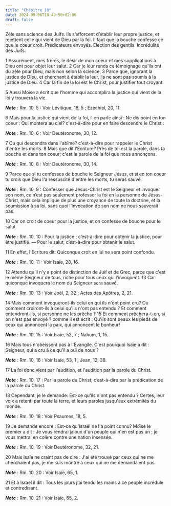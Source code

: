 ```yaml
---
title: "Chapitre 10"
date: 2024-09-06T18:40:50+02:00
draft: false
---
```



Zèle sans science des Juifs.
Ils s’efforcent d’établir leur propre justice, et rejettent celle qui vient de Dieu par la foi.
Il faut que la bouche confesse ce que le coeur croit.
Prédicateurs envoyés.
Election des gentils.
Incrédulité des Juifs.


1 Assurément, mes frères, le désir de mon coeur et mes supplications à Dieu ont pour objet leur salut. 2 Car je leur rends ce témoignage qu'ils ont du zèle pour Dieu, mais non selon la science, 3 Parce que, ignorant la justice de Dieu, et cherchant à établir la leur, ils ne sont pas soumis à la justice de Dieu. 4 Car la fin de la loi est le Christ, pour justifier tout croyant.


5 Aussi Moïse a écrit que l'homme qui accomplira la justice qui vient de la loi y trouvera la vie.

***Note*** :  Rm. 10, 5 : Voir Lévitique, 18, 5 ; Ezéchiel, 20, 11.

6 Mais pour la justice qui vient de la foi, il en parle ainsi : Ne dis point en ton coeur : Qui montera au ciel? c'est-à-dire pour en faire descendre le Christ :

***Note*** :  Rm. 10, 6 : Voir Deutéronome, 30, 12.

7 Ou qui descendra dans l'abîme? c'est-à-dire pour rappeler le Christ d'entre les morts. 8 Mais que dit l'Ecriture? Près de toi est la parole, dans ta bouche et dans ton coeur; c'est la parole de la foi que nous annonçons.

***Note*** :  Rm. 10, 8 : Voir Deutéronome, 30, 14.

9 Parce que si tu confesses de bouche le Seigneur Jésus, et si en ton coeur tu crois que Dieu l'a ressuscité d'entre les morts, tu seras sauvé.

***Note*** :  Rm. 10, 9 : Confesser que Jésus-Christ est le Seigneur et invoquer son nom, ce n’est pas seulement professer la foi en la personne de Jésus-Christ, mais cela implique de plus une croyance de toute la doctrine, et la soumission à sa loi, sans quoi l’invocation de son nom ne nous sauverait pas.

10 Car on croit de coeur pour la justice, et on confesse de bouche pour le salut.

***Note*** :  Rm. 10, 10 : Pour la justice ; c’est-à-dire pour obtenir la justice, pour être justifié. ― Pour le salut; c’est-à-dire pour obtenir le salut.

11 En effet, l'Ecriture dit: Quiconque croit en lui ne sera point confondu.

***Note*** :  Rm. 10, 11 : Voir Isaïe, 28, 16.

12 Attendu qu'il n'y a point de distinction de Juif et de Grec, parce que c'est le même Seigneur de tous, riche pour tous ceux qui l'invoquent. 13 Car quiconque invoquera le nom du Seigneur sera sauvé.

***Note*** :  Rm. 10, 13 : Voir Joël, 2, 32 ; Actes des Apôtres, 2, 21.


14 Mais comment invoqueront-ils celui en qui ils n'ont point cru? Ou comment croiront-ils à celui qu'ils n'ont pas entendu ? Et comment entendront-ils, si personne ne les prêche ? 15 Et comment prêchera-t-on, si on n'est pas envoyé ? comme il est écrit : Qu'ils sont beaux les pieds de ceux qui annoncent la paix, qui annoncent le bonheur!

***Note*** :  Rm. 10, 15 : Voir Isaïe, 52, 7 ; Nahum, 1, 15.

16 Mais tous n'obéissent pas à l'Evangile. C'est pourquoi Isaïe a dit : Seigneur, qui a cru à ce qu'il a ouï de nous ?

***Note*** :  Rm. 10, 16 : Voir Isaïe, 53, 1 ; Jean, 12, 38.

17 La foi donc vient par l'audition, et l'audition par la parole du Christ.

***Note*** :  Rm. 10, 17 : Par la parole du Christ; c’est-à-dire par la prédication de la parole du Christ.

18 Cependant, je le demande: Est-ce qu'ils n'ont pas entendu ? Certes, leur voix a retenti par toute la terre, et leurs paroles jusqu'aux extrémités du monde.

***Note*** :  Rm. 10, 18 : Voir Psaumes, 18, 5.

19 Je demande encore : Est-ce qu'Israël ne l'a point connu? Moïse le premier a dit : Je vous rendrai jaloux d'un peuple qui n'en est pas un ; je vous mettrai en colère contre une nation insensée.

***Note*** :  Rm. 10, 19 : Voir Deutéronome, 32, 21.

20 Mais Isaïe ne craint pas de dire : J'ai été trouvé par ceux qui ne me cherchaient pas, je me suis montré à ceux qui ne me demandaient pas.

***Note*** :  Rm. 10, 20 : Voir Isaïe, 65, 1.

21 Et à Israël il dit : Tous les jours j'ai tendu les mains à ce peuple incrédule et contredisant.

***Note*** :  Rm. 10, 21 : Voir Isaïe, 65, 2.

